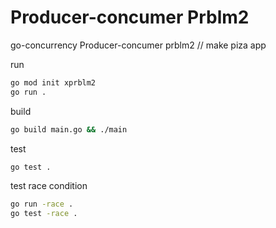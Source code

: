# Producer-concumer Prblm2

go-concurrency Producer-concumer prblm2 // make piza app

run
```sh
go mod init xprblm2
go run .
```

build
```sh
go build main.go && ./main
```

test
```sh
go test .
```

test race condition
```sh
go run -race .
go test -race .
```
